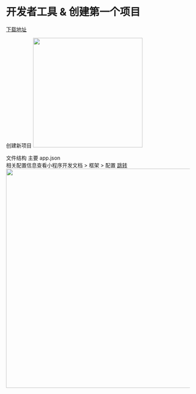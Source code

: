 # 开发者工具 & 创建第一个项目

[下载地址](https://developers.weixin.qq.com/miniprogram/dev/devtools/download.html)

创建新项目
<image src="../assets/createNew.png" width="300"></image>

文件结构 主要 app.json <br>
相关配置信息查看小程序开发文档 > 框架 > 配置 [跳转](https://developers.weixin.qq.com/miniprogram/dev/framework/config.html)
<image src="../assets/demoDoc.png" width="600"></image>